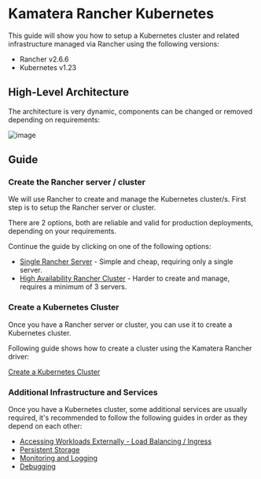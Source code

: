 # Kamatera Rancher Kubernetes

This guide will show you how to setup a Kubernetes cluster and related infrastructure managed via Rancher using the following versions:

* Rancher v2.6.6
* Kubernetes v1.23

## High-Level Architecture

The architecture is very dynamic, components can be changed or removed depending on requirements:

![image](https://user-images.githubusercontent.com/1198854/183381723-9e3016cc-01ee-4da4-933f-0b68cae35392.png)

## Guide

### Create the Rancher server / cluster

We will use Rancher to create and manage the Kubernetes cluster/s. First step is to setup the Rancher server or cluster.

There are 2 options, both are reliable and valid for production deployments, depending on your requirements.

Continue the guide by clicking on one of the following options:

* [Single Rancher Server](rancher/Create%20Single%20Rancher%20Server.md) - Simple and cheap, requiring only a single server.
* [High Availability Rancher Cluster](rancher/Create%20High%20Availability%20Rancher%20Cluster.md) - Harder to create and manage, requires a minimum of 3 servers.

### Create a Kubernetes Cluster

Once you have a Rancher server or cluster, you can use it to create a Kubernetes cluster.

Following guide shows how to create a cluster using the Kamatera Rancher driver:

[Create a Kubernetes Cluster](rancher/Create%20Kubernetes%20Cluster.md)

### Additional Infrastructure and Services

Once you have a Kubernetes cluster, some additional services are usually required, it's recommended to follow the following guides in order
as they depend on each other:

* [Accessing Workloads Externally - Load Balancing / Ingress](rancher/Accessing%20Workloads%20Externally.md)
* [Persistent Storage](rancher/Persistent%20Storage.md)
* [Monitoring and Logging](rancher/Monitoring%20and%20Logging.md)
* [Debugging](rancher/Debugging.md)
